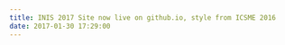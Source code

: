 ```yaml
---
title: INIS 2017 Site now live on github.io, style from ICSME 2016
date: 2017-01-30 17:29:00
---
```

